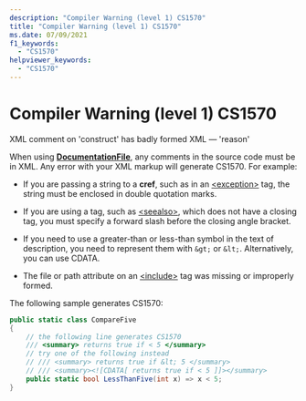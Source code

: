```yaml
---
description: "Compiler Warning (level 1) CS1570"
title: "Compiler Warning (level 1) CS1570"
ms.date: 07/09/2021
f1_keywords:
  - "CS1570"
helpviewer_keywords:
  - "CS1570"
---
```

# Compiler Warning (level 1) CS1570

XML comment on 'construct' has badly formed XML — 'reason'

When using [**DocumentationFile**](../language-reference/compiler-options/output.md#documentationfile), any comments in the source code must be in XML. Any error with your XML markup will generate CS1570. For example:

- If you are passing a string to a **cref**, such as in an [\<exception>](../language-reference/xmldoc/recommended-tags.md) tag, the string must be enclosed in double quotation marks.

- If you are using a tag, such as [\<seealso>](../language-reference/xmldoc/recommended-tags.md), which does not have a closing tag, you must specify a forward slash before the closing angle bracket.

- If you need to use a greater-than or less-than symbol in the text of description, you need to represent them with `&gt;` or `&lt;`. Alternatively, you can use CDATA.

- The file or path attribute on an [\<include>](../language-reference/xmldoc/recommended-tags.md) tag was missing or improperly formed.

The following sample generates CS1570:

```csharp
public static class CompareFive
{
    // the following line generates CS1570
    /// <summary> returns true if < 5 </summary>
    // try one of the following instead
    // /// <summary> returns true if &lt; 5 </summary>
    // /// <summary><![CDATA[ returns true if < 5 ]]></summary>
    public static bool LessThanFive(int x) => x < 5;
}
```
